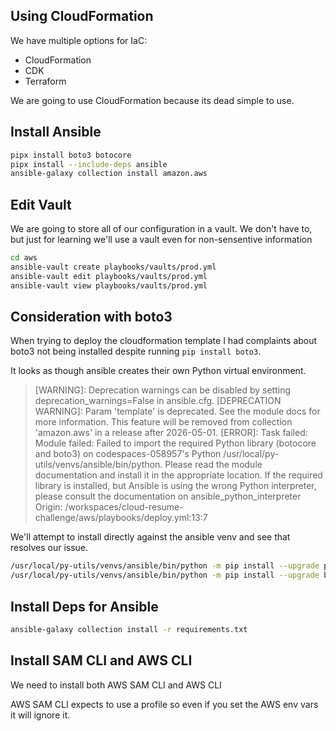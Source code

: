 ## Using CloudFormation

We have multiple options for IaC:
- CloudFormation
- CDK
- Terraform

We are going to use CloudFormation because its dead simple to use.

## Install Ansible

```sh
pipx install boto3 botocore
pipx install --include-deps ansible
ansible-galaxy collection install amazon.aws
```

## Edit Vault

We are going to store all of our configuration in a vault.
We don't have to, but just for learning we'll use a vault even for non-sensentive information


```sh
cd aws
ansible-vault create playbooks/vaults/prod.yml
ansible-vault edit playbooks/vaults/prod.yml
ansible-vault view playbooks/vaults/prod.yml
```

## Consideration with boto3

When trying to deploy the cloudformation template I had complaints about boto3 not being installed despite running `pip install boto3`.

It looks as though ansible creates their own Python virtual environment.

> [WARNING]: Deprecation warnings can be disabled by setting deprecation_warnings=False in ansible.cfg. [DEPRECATION WARNING]: Param 'template' is deprecated. See the module docs for more information. This feature will be removed from collection 'amazon.aws' in a release after 2026-05-01. [ERROR]: Task failed: Module failed: Failed to import the required Python library (botocore and boto3) on codespaces-058957's Python /usr/local/py-utils/venvs/ansible/bin/python. Please read the module documentation and install it in the appropriate location. If the required library is installed, but Ansible is using the wrong Python interpreter, please consult the documentation on ansible_python_interpreter Origin: /workspaces/cloud-resume-challenge/aws/playbooks/deploy.yml:13:7

We'll attempt to install directly against the ansible venv and see that resolves our issue.

```sh
/usr/local/py-utils/venvs/ansible/bin/python -m pip install --upgrade pip
/usr/local/py-utils/venvs/ansible/bin/python -m pip install --upgrade botocore boto3
```

## Install Deps for Ansible

```sh
ansible-galaxy collection install -r requirements.txt
```

## Install SAM CLI and AWS CLI

We need to install both AWS SAM CLI and AWS CLI

AWS SAM CLI expects to use a profile so even if you set the
AWS env vars it will ignore it.
